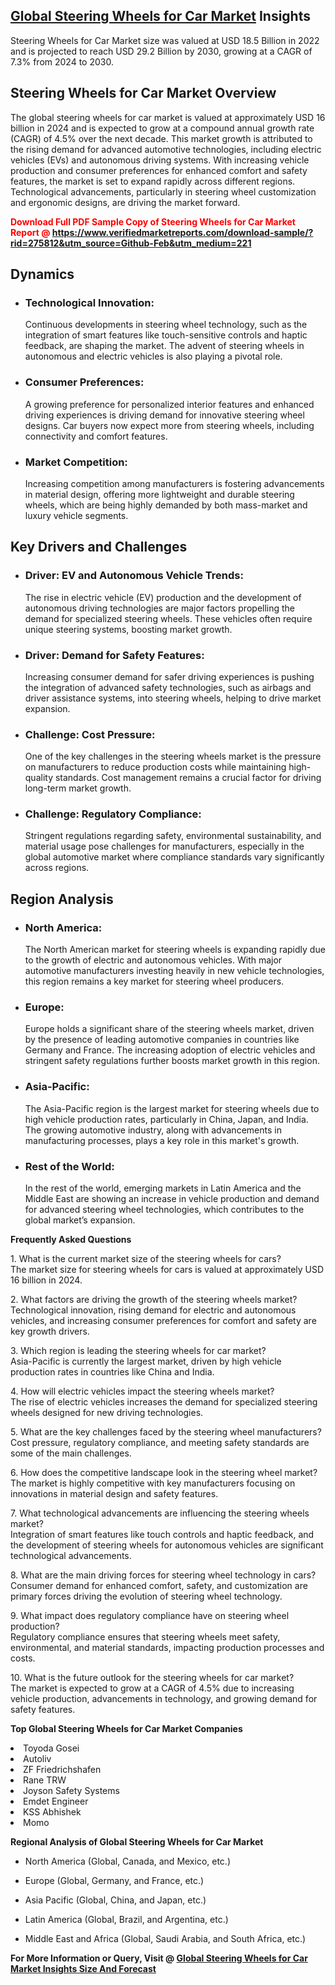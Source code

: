 <h2><a href="https://www.verifiedmarketreports.com/download-sample/?rid=275812&amp;utm_source=Github&amp;utm_medium=221" target="_blank">Global Steering Wheels for Car Market</a> Insights</h2><p>Steering Wheels for Car Market size was valued at USD 18.5 Billion in 2022 and is projected to reach USD 29.2 Billion by 2030, growing at a CAGR of 7.3% from 2024 to 2030.</p><p> <h2>Steering Wheels for Car Market Overview</h2> <p>The global steering wheels for car market is valued at approximately USD 16 billion in 2024 and is expected to grow at a compound annual growth rate (CAGR) of 4.5% over the next decade. This market growth is attributed to the rising demand for advanced automotive technologies, including electric vehicles (EVs) and autonomous driving systems. With increasing vehicle production and consumer preferences for enhanced comfort and safety features, the market is set to expand rapidly across different regions. Technological advancements, particularly in steering wheel customization and ergonomic designs, are driving the market forward.</p> <p><strong><p><span class=""><span style="color: #ff0000;"><strong>Download Full PDF Sample Copy of Steering Wheels for Car Market Report</strong> @ </span><a href="https://www.verifiedmarketreports.com/download-sample/?rid=275812&amp;utm_source=Github-Feb&amp;utm_medium=221" target="_blank">https://www.verifiedmarketreports.com/download-sample/?rid=275812&amp;utm_source=Github-Feb&amp;utm_medium=221</a></span></p></strong></p> <h2>Dynamics</h2> <ul> <li><h3>Technological Innovation:</h3> Continuous developments in steering wheel technology, such as the integration of smart features like touch-sensitive controls and haptic feedback, are shaping the market. The advent of steering wheels in autonomous and electric vehicles is also playing a pivotal role.</li> <li><h3>Consumer Preferences:</h3> A growing preference for personalized interior features and enhanced driving experiences is driving demand for innovative steering wheel designs. Car buyers now expect more from steering wheels, including connectivity and comfort features.</li> <li><h3>Market Competition:</h3> Increasing competition among manufacturers is fostering advancements in material design, offering more lightweight and durable steering wheels, which are being highly demanded by both mass-market and luxury vehicle segments.</li> </ul> <h2>Key Drivers and Challenges</h2> <ul> <li><h3>Driver: EV and Autonomous Vehicle Trends:</h3> The rise in electric vehicle (EV) production and the development of autonomous driving technologies are major factors propelling the demand for specialized steering wheels. These vehicles often require unique steering systems, boosting market growth.</li> <li><h3>Driver: Demand for Safety Features:</h3> Increasing consumer demand for safer driving experiences is pushing the integration of advanced safety technologies, such as airbags and driver assistance systems, into steering wheels, helping to drive market expansion.</li> <li><h3>Challenge: Cost Pressure:</h3> One of the key challenges in the steering wheels market is the pressure on manufacturers to reduce production costs while maintaining high-quality standards. Cost management remains a crucial factor for driving long-term market growth.</li> <li><h3>Challenge: Regulatory Compliance:</h3> Stringent regulations regarding safety, environmental sustainability, and material usage pose challenges for manufacturers, especially in the global automotive market where compliance standards vary significantly across regions.</li> </ul> <h2>Region Analysis</h2> <ul> <li><h3>North America:</h3> The North American market for steering wheels is expanding rapidly due to the growth of electric and autonomous vehicles. With major automotive manufacturers investing heavily in new vehicle technologies, this region remains a key market for steering wheel producers.</li> <li><h3>Europe:</h3> Europe holds a significant share of the steering wheels market, driven by the presence of leading automotive companies in countries like Germany and France. The increasing adoption of electric vehicles and stringent safety regulations further boosts market growth in this region.</li> <li><h3>Asia-Pacific:</h3> The Asia-Pacific region is the largest market for steering wheels due to high vehicle production rates, particularly in China, Japan, and India. The growing automotive industry, along with advancements in manufacturing processes, plays a key role in this market's growth.</li> <li><h3>Rest of the World:</h3> In the rest of the world, emerging markets in Latin America and the Middle East are showing an increase in vehicle production and demand for advanced steering wheel technologies, which contributes to the global market’s expansion.</li> </ul> <p><strong>Frequently Asked Questions</strong></p> <p>1. What is the current market size of the steering wheels for cars? <br> The market size for steering wheels for cars is valued at approximately USD 16 billion in 2024.</p> <p>2. What factors are driving the growth of the steering wheels market? <br> Technological innovation, rising demand for electric and autonomous vehicles, and increasing consumer preferences for comfort and safety are key growth drivers.</p> <p>3. Which region is leading the steering wheels for car market? <br> Asia-Pacific is currently the largest market, driven by high vehicle production rates in countries like China and India.</p> <p>4. How will electric vehicles impact the steering wheels market? <br> The rise of electric vehicles increases the demand for specialized steering wheels designed for new driving technologies.</p> <p>5. What are the key challenges faced by the steering wheel manufacturers? <br> Cost pressure, regulatory compliance, and meeting safety standards are some of the main challenges.</p> <p>6. How does the competitive landscape look in the steering wheel market? <br> The market is highly competitive with key manufacturers focusing on innovations in material design and safety features.</p> <p>7. What technological advancements are influencing the steering wheels market? <br> Integration of smart features like touch controls and haptic feedback, and the development of steering wheels for autonomous vehicles are significant technological advancements.</p> <p>8. What are the main driving forces for steering wheel technology in cars? <br> Consumer demand for enhanced comfort, safety, and customization are primary forces driving the evolution of steering wheel technology.</p> <p>9. What impact does regulatory compliance have on steering wheel production? <br> Regulatory compliance ensures that steering wheels meet safety, environmental, and material standards, impacting production processes and costs.</p> <p>10. What is the future outlook for the steering wheels for car market? <br> The market is expected to grow at a CAGR of 4.5% due to increasing vehicle production, advancements in technology, and growing demand for safety features.</p> </p><p><strong>Top Global Steering Wheels for Car Market Companies</strong></p><div data-test-id=""><p><li>Toyoda Gosei</li><li> Autoliv</li><li> ZF Friedrichshafen</li><li> Rane TRW</li><li> Joyson Safety Systems</li><li> Emdet Engineer</li><li> KSS Abhishek</li><li> Momo</li></p><div><strong>Regional Analysis of&nbsp;Global Steering Wheels for Car Market</strong></div><ul><li dir="ltr"><p dir="ltr">North America&nbsp;(Global, Canada, and Mexico, etc.)</p></li><li dir="ltr"><p dir="ltr">Europe (Global, Germany, and France, etc.)</p></li><li dir="ltr"><p dir="ltr">Asia Pacific&nbsp;(Global, China, and Japan, etc.)</p></li><li dir="ltr"><p dir="ltr">Latin America&nbsp;(Global, Brazil, and Argentina, etc.)</p></li><li dir="ltr">Middle East and Africa&nbsp;(Global, Saudi Arabia, and South Africa, etc.)</li></ul><p><strong>For More Information or Query, Visit @&nbsp;</strong><strong><a href="https://www.verifiedmarketreports.com/product/steering-wheels-for-car-market/?utm_source=Github&amp;utm_medium=221" target="_blank">Global Steering Wheels for Car Market Insights Size And Forecast</a></strong></p></div>
